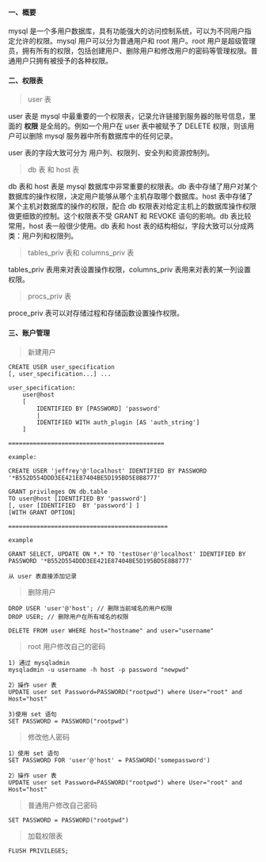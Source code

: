 
#### 一、概要

mysql 是一个多用户数据库，具有功能强大的访问控制系统，可以为不同用户指定允许的权限。mysql 用户可以分为普通用户和 root 用户。root 用户是超级管理员，拥有所有的权限，包括创建用户、删除用户和修改用户的密码等管理权限。普通用户只拥有被授予的各种权限。


#### 二、权限表

> user 表

user 表是 mysql 中最重要的一个权限表，记录允许链接到服务器的账号信息，里面的 **权限** 是全局的。例如一个用户在 user 表中被赋予了  DELETE 权限，则该用户可以删除 mysql 服务器中所有数据库中的任何记录。

user 表的字段大致可分为 用户列、权限列、安全列和资源控制列。


> db 表 和 host 表

db 表和 host 表是 mysql 数据库中非常重要的权限表。db 表中存储了用户对某个数据库的操作权限，决定用户能够从哪个主机存取哪个数据库。host 表中存储了某个主机对数据库的操作的权限，配合 db 权限表对给定主机上的数据库操作权限做更细致的控制。这个权限表不受 GRANT 和 REVOKE 语句的影响。db 表比较常用，host 表一般很少使用。db 表和 host 表的结构相似，字段大致可以分成两类：用户列和权限列。


> tables_priv 表和 columns_priv 表

tables_priv 表用来对表设置操作权限，columns_priv 表用来对表的某一列设置权限。


> procs_priv 表

proce_priv 表可以对存储过程和存储函数设置操作权限。


#### 三、账户管理

> 新建用户

````
CREATE USER user_specification
[, user_specification...] ...

user_specification:
    user@host
    [
        IDENTIFIED BY [PASSWORD] 'password'
        |
        IDENTIFIED WITH auth_plugin [AS 'auth_string']
    ]

============================================

example:

CREATE USER 'jeffrey'@'localhost' IDENTIFIED BY PASSWORD '*B552D554DDD3EE421E87404BE5D195BD5E8B8777'
````

````
GRANT privileges ON db.table
TO user@host [IDENTIFIED BY 'password']
[, user [IDENTIFIED  BY 'password'] ]
[WITH GRANT OPTION]

=============================================

example

GRANT SELECT, UPDATE ON *.* TO 'testUser'@'localhost' IDENTIFIED BY  PASSWORD '*B552D554DDD3EE421E87404BE5D195BD5E8B8777'
````

````
从 user 表直接添加记录
````

> 删除用户

````
DROP USER 'user'@'host'; // 删除当前域名的用户权限
DROP USER; // 删除用户在所有域名的权限
````

````
DELETE FROM user WHERE host="hostname" and user="username"
````

> root 用户修改自己的密码

````
1) 通过 mysqladmin
mysqladmin -u username -h host -p password "newpwd"

2）操作 user 表
UPDATE user set Password=PASSWORD("rootpwd") where User="root" and Host="host"

3)使用 set 语句
SET PASSWORD = PASSWORD("rootpwd")
````

> 修改他人密码

````
1）使用 set 语句
SET PASSWORD FOR 'user'@'host' = PASSWORD('somepassword') 

2）操作 user 表
UPDATE user set Password=PASSWORD("rootpwd") where User="root" and Host="host"
````

> 普通用户修改自己密码

````
SET PASSWORD = PASSWORD("rootpwd")
````

> 加载权限表

````
FLUSH PRIVILEGES;
````